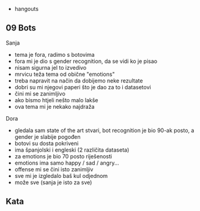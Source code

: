 
- hangouts


## 09 Bots

Sanja
- tema je fora, radimo s botovima
- fora mi je dio s gender recognition, da se vidi ko je pisao
- nisam sigurna jel to izvedivo
- mrvicu teža tema od obične "emotions"
- treba napravit na način da dobijemo neke rezultate
- dobri su mi njegovi paperi što je dao za to i datasetovi
- čini mi se zanimljivo 
- ako bismo htjeli nešto malo lakše
- ova tema mi je nekako najdraža

Dora
- gledala sam state of the art stvari, bot recognition je bio 90-ak posto, a gender je slabije pogođen
- botovi su dosta pokriveni
- ima španjolski i engleski (2 različita dataseta) 
- za emotions je bio 70 posto riješenosti
- emotions ima samo happy / sad / angry... 
- offense mi se čini isto zanimljiv
- sve mi je izgledalo baš kul odjednom 
- može sve (sanja je isto za sve) 

Kata
- 
